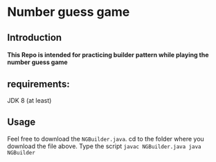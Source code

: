 # Number guess game
## Introduction
#### This Repo is intended for practicing builder pattern while playing the number guess game

## requirements:
JDK 8 (at least)
## Usage

Feel free to download the `NGBuilder.java`.
cd to the folder where you download the file above.
Type the script 
`
javac NGBuilder.java
java NGBuilder
`


